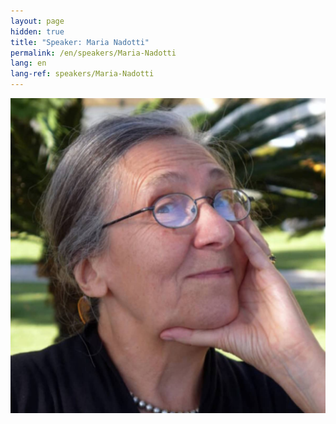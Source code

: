 ```yaml
---
layout: page
hidden: true
title: "Speaker: Maria Nadotti"
permalink: /en/speakers/Maria-Nadotti
lang: en
lang-ref: speakers/Maria-Nadotti
---
```


![Maria Nadotti](/assets/speakers/Maria-Nadotti.jpg)